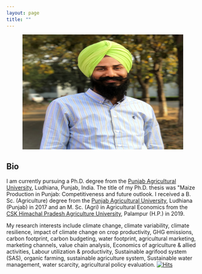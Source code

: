 ```yaml
---
layout: page
title: ""
---
```

<p align="center">
  <img width="420" height="300" src="20210313_115737.jpg">
</p>

## Bio ##

  I am currently pursuing a Ph.D. degree from the [Punjab Agricultural University](http://pau.edu/), Ludhiana, Punjab, India. The title of my Ph.D. thesis was "Maize Production in Punjab: Competitiveness and future outlook. I received a B. Sc. (Agriculture) degree from the [Punjab Agricultural University](http://pau.edu/), Ludhiana (Punjab) in 2017 and an M. Sc. (Agri) in Agricultural Economics from the [CSK Himachal Pradesh Agriculture University](http://hillagric.ac.in/indexold.htm), Palampur (H.P.) in 2019.
   
My research interests include climate change, climate variability, climate resilience, impact of climate change on crop productivity, GHG emissions, carbon footprint, carbon budgeting, water footprint, agricultural marketing, marketing channels, value chain analysis, Economics of agriculture & allied activities, Labour utilization & productivity, Sustainable agrifood system (SAS), organic farming, sustainable agriculture system, Sustainable water management, water scarcity, agricultural policy evaluation.
[![Hits](https://hits.seeyoufarm.com/api/count/incr/badge.svg?url=https%3A%2F%2Fadeeth07.github.io&count_bg=%233DC8C7&title_bg=%23555555&icon=&icon_color=%23E7E7E7&title=Visitors&edge_flat=false)](https://hits.seeyoufarm.com)

